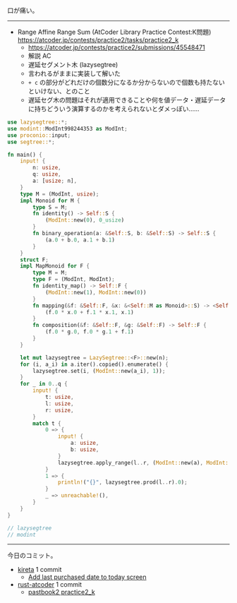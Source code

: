 口が痛い。

---

- Range Affine Range Sum (AtCoder Library Practice Contest:K問題)
  <https://atcoder.jp/contests/practice2/tasks/practice2_k>
  - <https://atcoder.jp/contests/practice2/submissions/45548471>
  - 解説 AC
  - 遅延セグメント木 (lazysegtree)
  - 言われるがままに実装して解いた
  - `+ c` の部分がどれだけの個数分になるか分からないので個数も持たないといけない、とのこと
  - 遅延セグ木の問題はそれが適用できることや何を値データ・遅延データに持ちどういう演算するのかを考えられないとダメっぽい……

```rust
use lazysegtree::*;
use modint::ModInt998244353 as ModInt;
use proconio::input;
use segtree::*;

fn main() {
    input! {
        n: usize,
        q: usize,
        a: [usize; n],
    }
    type M = (ModInt, usize);
    impl Monoid for M {
        type S = M;
        fn identity() -> Self::S {
            (ModInt::new(0), 0_usize)
        }
        fn binary_operation(a: &Self::S, b: &Self::S) -> Self::S {
            (a.0 + b.0, a.1 + b.1)
        }
    }
    struct F;
    impl MapMonoid for F {
        type M = M;
        type F = (ModInt, ModInt);
        fn identity_map() -> Self::F {
            (ModInt::new(1), ModInt::new(0))
        }
        fn mapping(&f: &Self::F, &x: &<Self::M as Monoid>::S) -> <Self::M as Monoid>::S {
            (f.0 * x.0 + f.1 * x.1, x.1)
        }
        fn composition(&f: &Self::F, &g: &Self::F) -> Self::F {
            (f.0 * g.0, f.0 * g.1 + f.1)
        }
    }

    let mut lazysegtree = LazySegtree::<F>::new(n);
    for (i, a_i) in a.iter().copied().enumerate() {
        lazysegtree.set(i, (ModInt::new(a_i), 1));
    }
    for _ in 0..q {
        input! {
            t: usize,
            l: usize,
            r: usize,
        }
        match t {
            0 => {
                input! {
                    a: usize,
                    b: usize,
                }
                lazysegtree.apply_range(l..r, (ModInt::new(a), ModInt::new(b)));
            }
            1 => {
                println!("{}", lazysegtree.prod(l..r).0);
            }
            _ => unreachable!(),
        }
    }
}

// lazysegtree
// modint
```

---

今日のコミット。

- [kireta](https://github.com/bouzuya/kireta) 1 commit
  - [Add last purchased date to today screen](https://github.com/bouzuya/kireta/commit/c8315b796966dfba716e0582f49c7dde7759ed89)
- [rust-atcoder](https://github.com/bouzuya/rust-atcoder) 1 commit
  - [pastbook2 practice2_k](https://github.com/bouzuya/rust-atcoder/commit/76fe0b8df801daf3e2c1d38858d903d87c5807a6)

